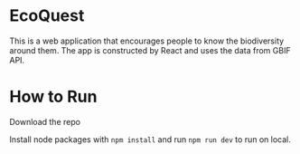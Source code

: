 # EcoQuest

This is a web application that encourages people to know the biodiversity around them. The app is constructed by React and uses the data from GBIF API.

# How to Run
Download the repo

Install node packages with ```npm install```
and run ```npm run dev``` to run on local.
